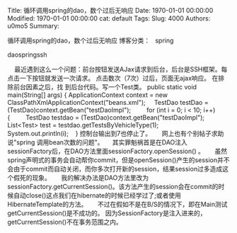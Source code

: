 Title: 循环调用spring的dao，数个过后无响应
Date: 1970-01-01 00:00:00
Modified: 1970-01-01 00:00:00
cat: default
Tags: 
Slug: 4000
Authors: u0mo5 
Summary: 


循环调用spring的dao，数个过后无响应
博客分类：
 
spring


daospringssh 

    最近遇到这么一个问题：前台按钮发送AJax请求到后台，后台是SSH框架。每点击一下按钮就发送一次请求。 点击数次（7次）过后，页面无ajax响应。 在排除前台因素之后，找 到后台代码。写一个Test类。 public static void main(String[] args) { ApplicationContext context = new ClassPathXmlApplicationContext("beans.xml");     TestDao testDao = (TestDao)context.getBean("testDaoImpl");         for (int i = 0; i &lt; 10; i++) {         TestDao testdao = (TestDao)context.getBean("testDaoImpl");         List&lt;Test&gt; test = testdao.getTestsByVehicleType(1);         System.out.println(i);    } 控制台输出到7也停止了。      网上也有个别帖子求助说"spring 调用bean次数的问题"。     其实罪魁祸首是在DAO注入sessionFactory后，在DAO方法里面sessionFactory.openSession() 。      虽然spring声明式的事务会自动帮你commit，但是openSession()产生的session并不会由于commit而自动关闭，而你多次打开新的session，结果session过多造成这个假死的现象。      我的解决办法是DAO方法里改为sessionFactory.getCurrentSession()。该方法产生的session会在commit的时候自动close()这点我们在hibernate的时候已经学过了;或者使用HibernateTemplate的方法。      不过在假如不是在B/S的情况下，即在Main测试getCurrentSession()是不成功的。 因为SessionFactory是注入进来的，getCurrentSession()不在事务范围之内。
